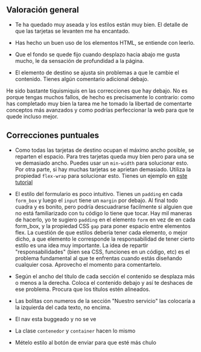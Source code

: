 ## Valoración general

-   Te ha quedado muy aseada y los estilos están muy bien. El detalle de que las tarjetas se levanten me ha encantado.

-   Has hecho un buen uso de los elementos HTML, se entiende con leerlo.

-   Que el fondo se quede fijo cuando desplazo hacia abajo me gusta mucho, le da sensación de profundidad a la página.

-   El elemento de destino se ajusta sin problemas a que le cambie el contenido. Tienes algún comentario adicional debajo.

He sido bastante tiquismiquis en las correcciones que hay debajo. No es porque tengas muchos fallos, de hecho es precisamente lo contrario: como has completado muy bien la tarea me he tomado la libertad de comentarte conceptos más avanzados y como podrías perfeccionar la web para que te quede incluso mejor.

## Correcciones puntuales

-   Como todas las tarjetas de destino ocupan el máximo ancho posible, se reparten el espacio. Para tres tarjetas queda muy bien pero para una se ve demasiado ancho. Puedes usar un `min-width` para solucionar esto. Por otra parte, si hay muchas tarjetas se aprietan demasiado. Utiliza la propiedad `flex-wrap` para solucionar esto. Tienes un ejemplo en [este tutorial](https://css-tricks.com/almanac/properties/f/flex-wrap/)

-   El estilo del formulario es poco intuitivo. Tienes un `padding` en cada `form_box` y luego el `input` tiene un `margin` por debajo. Al final todo cuadra y es bonito, pero podría descuadrarse facilmente si alguien que no está familiarizado con tu código lo tiene que tocar. Hay mil maneras de hacerlo, yo te sugiero `padding` en el elemento `form` en vez de en cada form_box, y la propiedad CSS `gap` para poner espacio entre elementos flex. La cuestión de que estilos debería tener cada elemento, o mejor dicho, a que elemento le corresponde la responsabilidad de tener cierto estilo es una idea muy importante. La idea de repartir "responsabilidades" (bien sea CSS, funciones en un código, etc) es el problema fundamental al que te enfrentas cuando estás diseñando cualquier cosa. Aprovecho el momento para comentartelo.

-   Según el ancho del título de cada sección el contenido se desplaza más o menos a la derecha. Coloca el contenido debajo y así te deshaces de ese problema. Procura que los títulos estén alineados.

-   Las bolitas con numeros de la sección "Nuestro servicio" las colocaría a la izquierda del cada texto, no encima.

-   El nav esta buggeado y no se ve

-   La clase `contenedor` y `container` hacen lo mismo

-   Mételo estilo al botón de enviar para que esté más chulo
